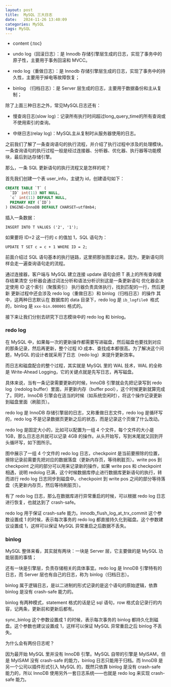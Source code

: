 ```yaml
---
layout: post
title:  MySQL 三大日志
date:   2024-11-26 13:40:09
categories: MySQL
tags: MySQL
---
```


* content
{:toc}

- undo log（回滚日志）：是 Innodb 存储引擎层生成的日志，实现了事务中的原子性，主要用于事务回滚和 MVCC。

- redo log（重做日志）：是 Innodb 存储引擎层生成的日志，实现了事务中的持久性，主要用于掉电等故障恢复；

- binlog （归档日志）：是 Server 层生成的日志，主要用于数据备份和主从复制；

除了上面三种日志之外，常见MySQL日志还有：

- 慢查询日志(slow log)：记录所有执行时间超过long_query_time的所有查询或不使用索引的查询。

- 中继日志(relay log)：MySQL主从复制时从服务器使用的日志。


之前我们了解了一条查询语句的执行流程，并介绍了执行过程中涉及的处理模块。一条查询语句的执行过程一般是经过连接器、分析器、优化器、执行器等功能模块，最后到达存储引擎。

那么，一条 SQL 更新语句的执行流程又是怎样的呢？

首先我们创建一个表 user_info，主键为 id，创建语句如下：

``` sql
CREATE TABLE `T` (
  `ID` int(11) NOT NULL,
  `c` int(11) DEFAULT NULL,
  PRIMARY KEY (`ID`)
) ENGINE=InnoDB DEFAULT CHARSET=utf8mb4;
```

 插入一条数据：

``INSERT INTO T VALUES ('2', '1');``

如果要将 ID=2 这一行的 c 的值加 1，SQL 语句为：

``UPDATE T SET c = c + 1 WHERE ID = 2;``

前面介绍过 SQL 语句基本的执行链路，这里把那张图拿过来。因为，更新语句同样会走一遍查询语句走的流程。

通过连接器，客户端与 MySQL 建立连接
update 语句会把 T 表上的所有查询缓存结果清空
分析器会通过词法分析和语法分析识别这是一条更新语句
优化器会决定使用 ID 这个索引（聚簇索引）
执行器负责具体执行，找到匹配的一行，然后更新
更新过程中还会涉及 redo log（重做日志）和 binlog（归档日志）的操作
其中，这两种日志默认在 数据库的 data 目录下，redo log 是 ``ib_logfile0 ``格式的，binlog 是 ``xxx-bin.000001`` 格式的。

接下来让我们分别去研究下日志模块中的 redo log 和 binlog。


### redo log

在 MySQL 中，如果每一次的更新操作都需要写进磁盘，然后磁盘也要找到对应的那条记录，然后再更新，整个过程 IO 成本、查找成本都很高。为了解决这个问题，MySQL 的设计者就采用了日志（redo log）来提升更新效率。

而日志和磁盘配合的整个过程，其实就是 MySQL 里的 WAL 技术，WAL 的全称是 Write-Ahead Logging，它的关键点就是先写日志，再写磁盘。

具体来说，当有一条记录需要更新的时候，InnoDB 引擎就会先把记录写到 redo log（redolog buffer）里面，并更新内存（buffer pool），这个时候更新就算完成了。同时，InnoDB 引擎会在适当的时候（如系统空闲时），将这个操作记录更新到磁盘里面（刷脏页）。

redo log 是 InnoDB 存储引擎层的日志，又称重做日志文件，redo log 是循环写的，redo log 不是记录数据页更新之后的状态，而是记录这个页做了什么改动。

redo log 是固定大小的，比如可以配置为一组 4 个文件，每个文件的大小是 1GB，那么日志总共就可以记录 4GB 的操作。从头开始写，写到末尾就又回到开头循环写，如下图所示。

图中展示了一组 4 个文件的 redo log 日志，checkpoint 是当前要擦除的位置，擦除记录前需要先把对应的数据落盘（更新内存页，等待刷脏页）。write pos 到 checkpoint 之间的部分可以用来记录新的操作，如果 write pos 和 checkpoint 相遇，说明 redolog 已满，这个时候数据库停止进行数据库更新语句的执行，转而进行 redo log 日志同步到磁盘中。checkpoint 到 write pos 之间的部分等待落盘（先更新内存页，然后等待刷脏页）。

有了 redo log 日志，那么在数据库进行异常重启的时候，可以根据 redo log 日志进行恢复，也就达到了 crash-safe。

redo log 用于保证 crash-safe 能力。innodb_flush_log_at_trx_commit 这个参数设置成 1 的时候，表示每次事务的 redo log 都直接持久化到磁盘。这个参数建议设置成 1，这样可以保证 MySQL 异常重启之后数据不丢失。

### binlog

MySQL 整体来看，其实就有两块：一块是 Server 层，它主要做的是 MySQL 功能层面的事情；

还有一块是引擎层，负责存储相关的具体事宜。redo log 是 InnoDB 引擎特有的日志，而 Server 层也有自己的日志，称为 binlog（归档日志）。

binlog 属于逻辑日志，是以二进制的形式记录的是这个语句的原始逻辑，依靠 binlog 是没有 crash-safe 能力的。

binlog 有两种模式，statement 格式的话是记 sql 语句，row 格式会记录行的内容，记两条，更新前和更新后都有。

sync_binlog 这个参数设置成 1 的时候，表示每次事务的 binlog 都持久化到磁盘。这个参数也建议设置成 1，这样可以保证 MySQL 异常重启之后 binlog 不丢失。

为什么会有两份日志呢？

因为最开始 MySQL 里并没有 InnoDB 引擎。MySQL 自带的引擎是 MyISAM，但是 MyISAM 没有 crash-safe 的能力，binlog 日志只能用于归档。而 InnoDB 是另一个公司以插件形式引入 MySQL 的，既然只依靠 binlog 是没有 crash-safe 能力的，所以 InnoDB 使用另外一套日志系统——也就是 redo log 来实现 crash-safe 能力。